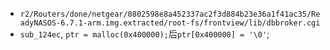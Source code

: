 * `r2/Routers/done/netgear/0802598e8a452337ac2f3d884b23e36a1f41ac35/ReadyNASOS-6.7.1-arm.img.extracted/root-fs/frontview/lib/dbbroker.cgi`
* `sub_124ec`, `ptr = malloc(0x400000);`后`ptr[0x400000] = '\0'`;
